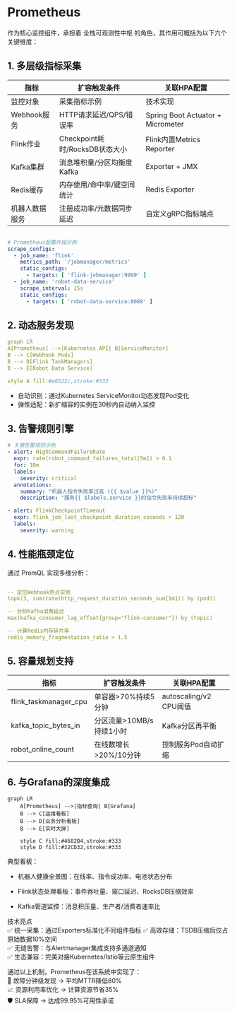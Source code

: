 # Prometheus

作为核心监控组件，承担着 全栈可观测性中枢 的角色，其作用可概括为以下六个关键维度：

## 1. 多层级指标采集

| 指标        | 扩容触发条件                   | 关联HPA配置                           |
   |-----------|--------------------------|-----------------------------------|
| 监控对象      | 采集指标示例                   | 技术实现                              |
| Webhook服务 | HTTP请求延迟/QPS/错误率         | Spring Boot Actuator + Micrometer |
| Flink作业   | Checkpoint耗时/RocksDB状态大小 | Flink内置Metrics Reporter           |
| Kafka集群   | 消息堆积量/分区均衡度 Kafka        | Exporter + JMX                    |
| Redis缓存   | 内存使用/命中率/键空间统计           | Redis Exporter                    |
| 机器人数据服务   | 注册成功率/元数据同步延迟            | 自定义gRPC指标端点                       |

```yaml

# Prometheus配置片段示例
scrape_configs:
  - job_name: 'flink'
    metrics_path: '/jobmanager/metrics'
    static_configs:
      - targets: [ 'flink-jobmanager:9999' ]
  - job_name: 'robot-data-service'
    scrape_interval: 15s
    static_configs:
      - targets: [ 'robot-data-service:8080' ]
```

## 2. 动态服务发现

```yaml
graph LR
A[Prometheus] -->|Kubernetes API| B[ServiceMonitor]
B --> C[Webhook Pods]
B --> D[Flink TaskManagers]
B --> E[Robot Data Service]

style A fill:#e6522c,stroke:#333

```

- 自动识别：通过Kubernetes ServiceMonitor动态发现Pod变化
- 弹性适配：新扩缩容的实例在30秒内自动纳入监控

## 3. 告警规则引擎

```yaml
# 关键告警规则示例
- alert: HighCommandFailureRate
  expr: rate(robot_command_failures_total[5m]) > 0.1
  for: 10m
  labels:
    severity: critical
  annotations:
    summary: "机器人指令失败率过高 ({{ $value }}%)"
    description: "服务{{ $labels.service }}的指令失败率持续超标"

- alert: FlinkCheckpointTimeout
  expr: flink_job_last_checkpoint_duration_seconds > 120
  labels:
    severity: warning
```

## 4. 性能瓶颈定位

通过 PromQL 实现多维分析：

```yaml

-- 定位Webhook热点实例
topk(3, sum(rate(http_request_duration_seconds_sum[1m])) by (pod))

-- 分析Kafka消费延迟
max(kafka_consumer_lag_offset{group="flink-consumer"}) by (topic)

-- 计算Redis内存碎片率
redis_memory_fragmentation_ratio > 1.5
```

## 5. 容量规划支持

| 指标                     | 扩容触发条件            | 关联HPA配置              | 
|------------------------|-------------------|----------------------|
| flink_taskmanager_cpu	 | 单容器>70%持续5分钟	     | autoscaling/v2 CPU阈值 |
| kafka_topic_bytes_in   | 	分区流量>10MB/s持续1小时 | 	Kafka分区再平衡          |
| robot_online_count	    | 在线数增长>20%/10分钟	   | 控制服务Pod自动扩缩          |

## 6. 与Grafana的深度集成

```mermaid
graph LR
    A[Prometheus] -->|指标查询| B[Grafana]
    B --> C[运维看板]
    B --> D[业务分析看板]
    B --> E[实时大屏]
    
    style C fill:#4682B4,stroke:#333
    style D fill:#32CD32,stroke:#333
```

典型看板：

- 机器人健康全景图：在线率、指令成功率、电池状态分布

- Flink状态处理看板：事件吞吐量、窗口延迟、RocksDB压缩效率

- Kafka管道监控：消息积压量、生产者/消费者速率比

技术亮点  
✅ 统一采集：通过Exporters标准化不同组件指标
✅ 高效存储：TSDB压缩后仅占原始数据10%空间  
✅ 无缝告警：与Alertmanager集成支持多通道通知  
✅ 生态兼容：完美对接Kubernetes/Istio等云原生组件

通过以上机制，Prometheus在该系统中实现了：       
🔧 故障分钟级发现 → 平均MTTR降低80%     
📈 资源利用率优化 → 计算资源节省35%       
🛡️ SLA保障 → 达成99.95%可用性承诺    